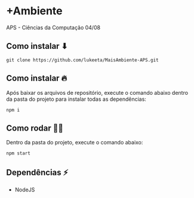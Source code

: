 # +Ambiente
APS - Ciências da Computação 04/08

## Como instalar ⬇
```
git clone https://github.com/lukeeta/MaisAmbiente-APS.git
```


## Como instalar 🔥
Após baixar os arquivos de repositório, execute o comando abaixo dentro da pasta do projeto para instalar todas as dependências:
```
npm i
```


## Como rodar 👨‍💻
Dentro da pasta do projeto, execute o comando abaixo:
```
npm start
```


## Dependências ⚡
- NodeJS 
